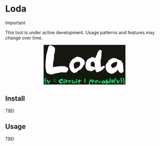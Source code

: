 # Loda

> [!IMPORTANT]
> This tool is under active development. Usage patterns and features may change over time.

<p align="center">
    <img src="./img/logo-wide.png" alt="Loda Logo" height="126">
</p>

## Install

TBD

## Usage

TBD

